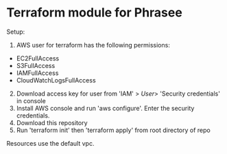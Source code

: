 # Terraform module for Phrasee

Setup:
1. AWS user for terraform has the following permissions:
  - EC2FullAccess
  - S3FullAccess
  - IAMFullAccess
  - CloudWatchLogsFullAccess
2. Download access key for user from 'IAM' > _User_> 'Security credentials' in console
3. Install AWS console and run 'aws configure'. Enter the security credentials.
4. Download this repository
5. Run 'terraform init' then 'terraform apply' from root directory of repo

Resources use the default vpc.